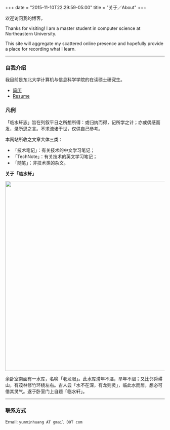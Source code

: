 +++
date = "2015-11-10T22:29:59-05:00"
title = "关于／About"
+++

欢迎访问我的博客。

Thanks for visiting! I am a master student in computer science at Northeastern University.

This site will aggregate my scattered online presence and hopefully provide a place for recording what I learn.

---
### 自我介绍

我目前是东北大学计算机与信息科学学院的在读硕士研究生。

* [简历]()
* [Resume]()

### 凡例

「临水轩志」旨在列叙平日之所想所得：或归纳而得，记所学之计；亦或偶感而发，录所思之言。不求流诸于世，仅供自己参考。

本网站所收之文章大体三类：

* 「技术笔记」：有关技术的中文学习笔记；
* 「TechNote」：有关技术的英文学习笔记；
* 「随笔」：非技术类的杂文。

**关于「临水轩」**

<img src="http://ww3.sinaimg.cn/large/9c505a09jw1evw45l1v7uj20qt0htqab.jpg" width="600"/>

余卧室南面有一水库，名唤「老龙眼」。此水库涝年不溢，旱年不涸；又比邻舜耕山，有茂林修竹环绕左右。古人云「水不在深，有龙则灵」，临此水而居，想必可借其灵气。遂于卧室门上自题「临水轩」。

------
### 联系方式
Email: `yumminhuang AT gmail DOT com`